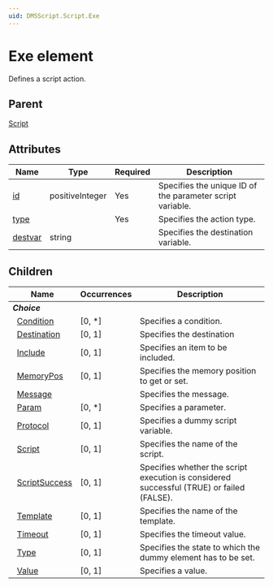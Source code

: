 ```yaml
---
uid: DMSScript.Script.Exe
---
```


# Exe element

Defines a script action.

## Parent

[Script](xref:DMSScript.Script)

## Attributes

|Name|Type|Required|Description|
|--- |--- |--- |--- |
|[id](xref:DMSScript.Script.Exe-id)|positiveInteger|Yes|Specifies the unique ID of the parameter script variable.|
|[type](xref:DMSScript.Script.Exe-type)||Yes|Specifies the action type.|
|[destvar](xref:DMSScript.Script.Exe-destvar)|string||Specifies the destination variable.|

## Children

|Name|Occurrences|Description|
|--- |--- |--- |
|***Choice***|||
|&nbsp;&nbsp;[Condition](xref:DMSScript.Script.Exe.Condition)|[0, *]|Specifies a condition.|
|&nbsp;&nbsp;[Destination](xref:DMSScript.Script.Exe.Destination)|[0, 1]|Specifies the destination|
|&nbsp;&nbsp;[Include](xref:DMSScript.Script.Exe.Include)|[0, 1]|Specifies an item to be included.|
|&nbsp;&nbsp;[MemoryPos](xref:DMSScript.Script.Exe.MemoryPos)|[0, 1]|Specifies the memory position to get or set.|
|&nbsp;&nbsp;[Message](xref:DMSScript.Script.Exe.Message)||Specifies the message.|
|&nbsp;&nbsp;[Param](xref:DMSScript.Script.Exe.Param)|[0, *]|Specifies a parameter.|
|&nbsp;&nbsp;[Protocol](xref:DMSScript.Script.Exe.Protocol)|[0, 1]|Specifies a dummy script variable.|
|&nbsp;&nbsp;[Script](xref:DMSScript.Script.Exe.Script)|[0, 1]|Specifies the name of the script.|
|&nbsp;&nbsp;[ScriptSuccess](xref:DMSScript.Script.Exe.ScriptSuccess)|[0, 1]|Specifies whether the script execution is considered successful (TRUE) or failed (FALSE).|
|&nbsp;&nbsp;[Template](xref:DMSScript.Script.Exe.Template)|[0, 1]|Specifies the name of the template.|
|&nbsp;&nbsp;[Timeout](xref:DMSScript.Script.Exe.Timeout)|[0, 1]|Specifies the timeout value.|
|&nbsp;&nbsp;[Type](xref:DMSScript.Script.Exe.Type)|[0, 1]|Specifies the state to which the dummy element has to be set.|
|&nbsp;&nbsp;[Value](xref:DMSScript.Script.Exe.Value)|[0, 1]|Specifies a value.|
